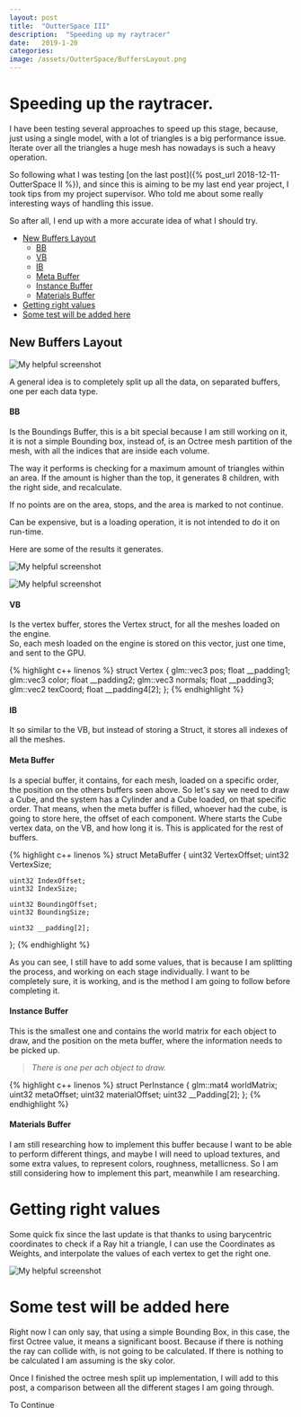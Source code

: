 ```yaml
---
layout: post
title:  "OutterSpace III"
description:  "Speeding up my raytracer"
date:   2019-1-20
categories: 
image: /assets/OutterSpace/BuffersLayout.png
---
```



# Speeding up the raytracer.

I have been testing several approaches to speed up this stage, because, just using a single model, with a lot of triangles
is a big performance issue. Iterate over all the triangles a huge mesh has nowadays is such a heavy operation.


So following what I was testing [on the last post]({% post_url 2018-12-11-OutterSpace II %}), and since this is aiming to be my last end year project, I took tips from my project supervisor. Who told me about some really interesting ways of handling this issue.

So after all, I end up with a more accurate idea of what I should try.


* [New Buffers Layout](#new-buffers-layout)
  *  [BB](#bb)
  *  [VB](#vb)
  *  [IB](#ib)
  *  [Meta Buffer](#meta-buffer)
  *  [Instance Buffer](#instance-buffer)
  *  [Materials Buffer](#materials-buffer)
* [Getting right values](#getting-right-values)
* [Some test will be added here](#some-test-will-be-added-here)



## New Buffers Layout

![My helpful screenshot](/assets/OutterSpace/BuffersLayout.png)


A general idea is to completely split up all the data, on separated buffers, one per each data type.

#### BB


Is the Boundings Buffer, this is a bit special because I am still working on it, it is not a simple
Bounding box, instead of, is an Octree mesh partition of the mesh, with all the indices that are inside each volume.

The way it performs is checking for a maximum amount of triangles within an area. If the amount is higher than the top, it generates
8 children, with the right side, and recalculate.   

If no points are on the area, stops, and the area is marked to not continue.

Can be expensive, but is a loading operation, it is not intended to do it on run-time.

Here are some of the results it generates.




![My helpful screenshot](/assets/OutterSpace/octree1.jpg)  

![My helpful screenshot](/assets/OutterSpace/octree2.jpg)


#### VB

Is the vertex buffer, stores the Vertex struct, for all the meshes loaded on the engine.  
So, each mesh loaded on the engine is stored on this vector, just one time, and sent to the GPU.


{% highlight c++ linenos %}
struct Vertex {
	glm::vec3 pos;
	float __padding1;
	glm::vec3 color;
	float __padding2;
	glm::vec3 normals;
	float __padding3;
	glm::vec2 texCoord;
	float __padding4[2];
};
{% endhighlight %}	



#### IB


It so similar to the VB, but instead of storing a Struct, it stores all indexes of all the meshes.

#### Meta Buffer

Is a special buffer, it contains, for each mesh, loaded on a specific order, the position on the others buffers seen above.
So let's say we need to draw a Cube, and the system has a Cylinder and a Cube loaded, on that specific order.
That means, when the meta buffer is filled, whoever had the cube, is going to store here, the offset of each component.
Where starts the Cube vertex data, on the VB, and how long it is. This is applicated for the rest of buffers.


{% highlight c++ linenos %}
struct MetaBuffer {
	uint32 VertexOffset;
	uint32 VertexSize;

	uint32 IndexOffset;
	uint32 IndexSize;

	uint32 BoundingOffset;
	uint32 BoundingSize;
	
	uint32 __padding[2];	
};
{% endhighlight %}	

As you can see, I still have to add some values, that is because I am splitting the process, and working on each stage
individually. I want to be completely sure, it is working, and is the method I am going to follow before completing it.


#### Instance Buffer

This is the smallest one and contains the world matrix for each object to draw, and the position on the meta buffer, where 
the information needs to be picked up.


> *There is one per ach object to draw.*

{% highlight c++ linenos %}
struct PerInstance {
	glm::mat4 worldMatrix;
	uint32 metaOffset;
	uint32 materialOffset;
	uint32 __Padding[2];
};
{% endhighlight %}	



#### Materials Buffer

I am still researching how to implement this buffer because I want to be able to perform different things, and maybe I will need to upload textures, and some extra values, to represent colors, 
roughness, metallicness.  So I am still considering how to implement this part, meanwhile I am researching.



# Getting right values

Some quick fix since the last update is that thanks to using barycentric coordinates to check if a Ray hit a triangle, I can use the Coordinates as Weights, and interpolate the values of each vertex to get the right one.


![My helpful screenshot](/assets/OutterSpace/RightImage.png)

# Some test will be added here


Right now I can only say, that using a simple Bounding Box, in this case, the first Octree value, it means a significant boost. Because if there is nothing the ray can collide with, is not going to be calculated.
If there is nothing to be calculated I am assuming is the sky color.

Once I finished the octree mesh split up implementation, I will add to this post, a comparison between all the different stages I am going through.




To Continue






